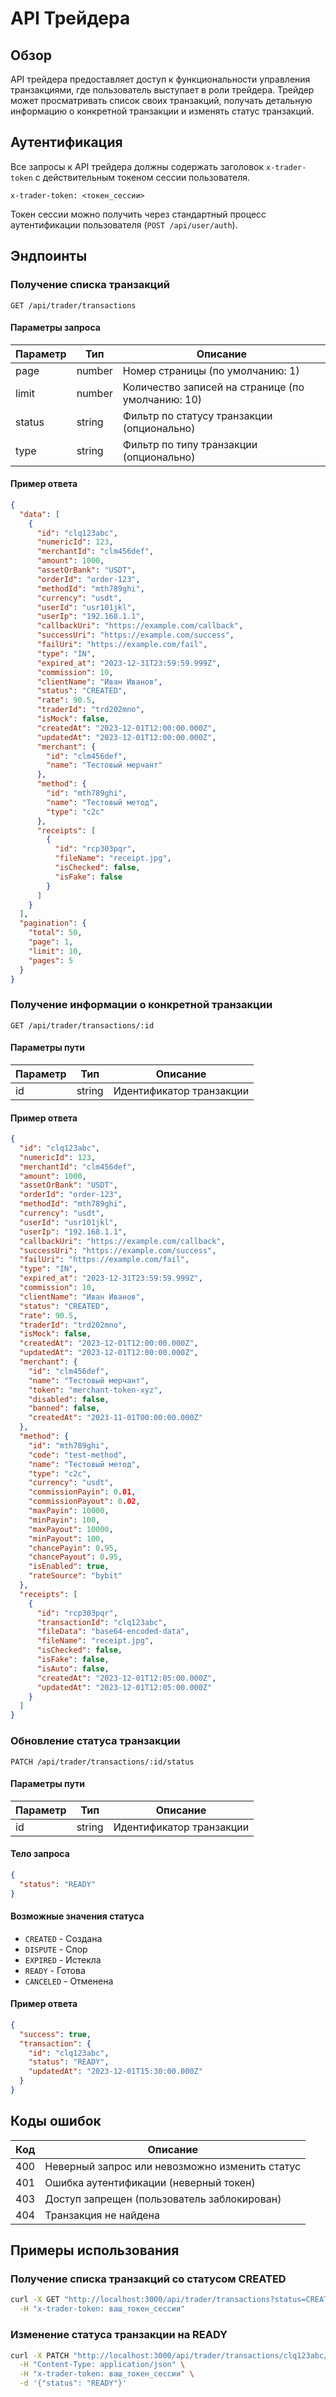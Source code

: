 # API Трейдера

## Обзор

API трейдера предоставляет доступ к функциональности управления транзакциями, где пользователь выступает в роли трейдера. Трейдер может просматривать список своих транзакций, получать детальную информацию о конкретной транзакции и изменять статус транзакций.

## Аутентификация

Все запросы к API трейдера должны содержать заголовок `x-trader-token` с действительным токеном сессии пользователя.

```
x-trader-token: <токен_сессии>
```

Токен сессии можно получить через стандартный процесс аутентификации пользователя (`POST /api/user/auth`).

## Эндпоинты

### Получение списка транзакций

```
GET /api/trader/transactions
```

#### Параметры запроса

| Параметр | Тип    | Описание                                      |
|----------|--------|-----------------------------------------------|
| page     | number | Номер страницы (по умолчанию: 1)              |
| limit    | number | Количество записей на странице (по умолчанию: 10) |
| status   | string | Фильтр по статусу транзакции (опционально)    |
| type     | string | Фильтр по типу транзакции (опционально)       |

#### Пример ответа

```json
{
  "data": [
    {
      "id": "clq123abc",
      "numericId": 123,
      "merchantId": "clm456def",
      "amount": 1000,
      "assetOrBank": "USDT",
      "orderId": "order-123",
      "methodId": "mth789ghi",
      "currency": "usdt",
      "userId": "usr101jkl",
      "userIp": "192.168.1.1",
      "callbackUri": "https://example.com/callback",
      "successUri": "https://example.com/success",
      "failUri": "https://example.com/fail",
      "type": "IN",
      "expired_at": "2023-12-31T23:59:59.999Z",
      "commission": 10,
      "clientName": "Иван Иванов",
      "status": "CREATED",
      "rate": 90.5,
      "traderId": "trd202mno",
      "isMock": false,
      "createdAt": "2023-12-01T12:00:00.000Z",
      "updatedAt": "2023-12-01T12:00:00.000Z",
      "merchant": {
        "id": "clm456def",
        "name": "Тестовый мерчант"
      },
      "method": {
        "id": "mth789ghi",
        "name": "Тестовый метод",
        "type": "c2c"
      },
      "receipts": [
        {
          "id": "rcp303pqr",
          "fileName": "receipt.jpg",
          "isChecked": false,
          "isFake": false
        }
      ]
    }
  ],
  "pagination": {
    "total": 50,
    "page": 1,
    "limit": 10,
    "pages": 5
  }
}
```

### Получение информации о конкретной транзакции

```
GET /api/trader/transactions/:id
```

#### Параметры пути

| Параметр | Тип    | Описание                |
|----------|--------|-------------------------|
| id       | string | Идентификатор транзакции |

#### Пример ответа

```json
{
  "id": "clq123abc",
  "numericId": 123,
  "merchantId": "clm456def",
  "amount": 1000,
  "assetOrBank": "USDT",
  "orderId": "order-123",
  "methodId": "mth789ghi",
  "currency": "usdt",
  "userId": "usr101jkl",
  "userIp": "192.168.1.1",
  "callbackUri": "https://example.com/callback",
  "successUri": "https://example.com/success",
  "failUri": "https://example.com/fail",
  "type": "IN",
  "expired_at": "2023-12-31T23:59:59.999Z",
  "commission": 10,
  "clientName": "Иван Иванов",
  "status": "CREATED",
  "rate": 90.5,
  "traderId": "trd202mno",
  "isMock": false,
  "createdAt": "2023-12-01T12:00:00.000Z",
  "updatedAt": "2023-12-01T12:00:00.000Z",
  "merchant": {
    "id": "clm456def",
    "name": "Тестовый мерчант",
    "token": "merchant-token-xyz",
    "disabled": false,
    "banned": false,
    "createdAt": "2023-11-01T00:00:00.000Z"
  },
  "method": {
    "id": "mth789ghi",
    "code": "test-method",
    "name": "Тестовый метод",
    "type": "c2c",
    "currency": "usdt",
    "commissionPayin": 0.01,
    "commissionPayout": 0.02,
    "maxPayin": 10000,
    "minPayin": 100,
    "maxPayout": 10000,
    "minPayout": 100,
    "chancePayin": 0.95,
    "chancePayout": 0.95,
    "isEnabled": true,
    "rateSource": "bybit"
  },
  "receipts": [
    {
      "id": "rcp303pqr",
      "transactionId": "clq123abc",
      "fileData": "base64-encoded-data",
      "fileName": "receipt.jpg",
      "isChecked": false,
      "isFake": false,
      "isAuto": false,
      "createdAt": "2023-12-01T12:05:00.000Z",
      "updatedAt": "2023-12-01T12:05:00.000Z"
    }
  ]
}
```

### Обновление статуса транзакции

```
PATCH /api/trader/transactions/:id/status
```

#### Параметры пути

| Параметр | Тип    | Описание                |
|----------|--------|-------------------------|
| id       | string | Идентификатор транзакции |

#### Тело запроса

```json
{
  "status": "READY"
}
```

#### Возможные значения статуса

- `CREATED` - Создана
- `DISPUTE` - Спор
- `EXPIRED` - Истекла
- `READY` - Готова
- `CANCELED` - Отменена

#### Пример ответа

```json
{
  "success": true,
  "transaction": {
    "id": "clq123abc",
    "status": "READY",
    "updatedAt": "2023-12-01T15:30:00.000Z"
  }
}
```

## Коды ошибок

| Код  | Описание                                       |
|------|------------------------------------------------|
| 400  | Неверный запрос или невозможно изменить статус |
| 401  | Ошибка аутентификации (неверный токен)         |
| 403  | Доступ запрещен (пользователь заблокирован)    |
| 404  | Транзакция не найдена                          |

## Примеры использования

### Получение списка транзакций со статусом CREATED

```bash
curl -X GET "http://localhost:3000/api/trader/transactions?status=CREATED" \
  -H "x-trader-token: ваш_токен_сессии"
```

### Изменение статуса транзакции на READY

```bash
curl -X PATCH "http://localhost:3000/api/trader/transactions/clq123abc/status" \
  -H "Content-Type: application/json" \
  -H "x-trader-token: ваш_токен_сессии" \
  -d '{"status": "READY"}'
```